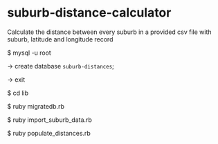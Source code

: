 suburb-distance-calculator
==========================

Calculate the distance between every suburb in a provided csv file with suburb, latitude and longitude record

$ mysql -u root

-> create database `suburb-distances`;

-> exit

$ cd lib

$ ruby migratedb.rb

$ ruby import_suburb_data.rb

$ ruby populate_distances.rb
